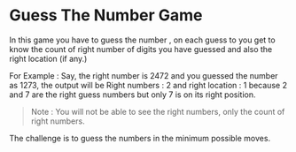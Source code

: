 # Guess The Number Game

In this game you have to guess the number , on each guess to you get to know the count of right number of digits you have guessed and also the right location (if any.)

For Example :
Say, the right number is 2472 and you guessed the number as 1273,
the output will be Right numbers : 2 and right location : 1 because
2 and 7 are the right guess numbers but only 7 is on its right position.

> Note : You will not be able to see the right numbers, only the count of right numbers.

The challenge is to guess the numbers in the minimum possible moves.
